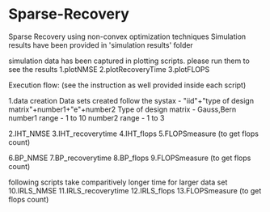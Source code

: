 # Sparse-Recovery
Sparse Recovery using non-convex optimization techniques
Simulation results have been provided in 'simulation results' folder

simulation data has been captured in plotting scripts. please run them to see the results
1.plotNMSE
2.plotRecoveryTime
3.plotFLOPS

Execution flow: (see the instruction as well provided inside each script)

1.data creation
Data sets created follow the systax - "iid"+"type of design matrix"+number1+"e"+number2
Type of design matrix - Gauss,Bern
number1 range - 1 to 10
number2 range - 1 to 3

2.IHT_NMSE
3.IHT_recoverytime
4.IHT_flops
5.FLOPSmeasure (to get flops count)

6.BP_NMSE
7.BP_recoverytime
8.BP_flops
9.FLOPSmeasure (to get flops count)

following scripts take comparitively longer time for larger data set
10.IRLS_NMSE
11.IRLS_recoverytime
12.IRLS_flops
13.FLOPSmeasure (to get flops count)
